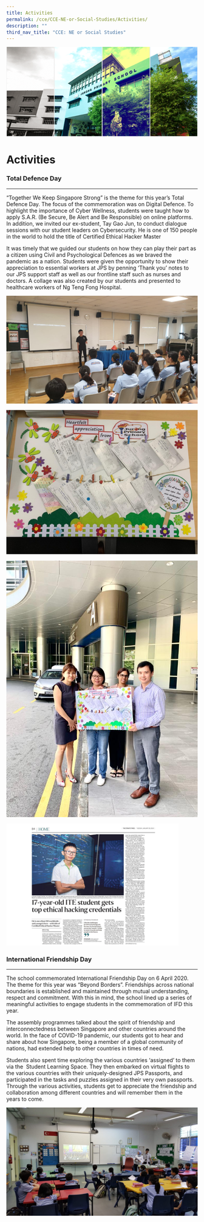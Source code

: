 ```yaml
---
title: Activities
permalink: /cce/CCE-NE-or-Social-Studies/Activities/
description: ""
third_nav_title: "CCE: NE or Social Studies"
---
```

![](/images/Banner.png)

Activities
==========


### Total Defence Day
------

“Together We Keep Singapore Strong” is the theme for this year’s Total Defence Day. The focus of the commemoration was on Digital Defence. To highlight the importance of Cyber Wellness, students were taught how to apply S.A.R. (Be Secure, Be Alert and Be Responsible) on online platforms. In addition, we invited our ex-student, Tay Gao Jun, to conduct dialogue sessions with our student leaders on Cybersecurity. He is one of 150 people in the world to hold the title of Certified Ethical Hacker Master   
  
It was timely that we guided our students on how they can play their part as a citizen using Civil and Psychological Defences as we braved the pandemic as a nation. Students were given the opportunity to show their appreciation to essential workers at JPS by penning ‘Thank you’ notes to our JPS support staff as well as our frontline staff such as nurses and doctors. A collage was also created by our students and presented to healthcare workers of Ng Teng Fong Hospital.


![](/images/Dialogue%20Session%20by%20Tay%20Gao%20Jun%20on%20Cybersecurity%201.jpg)

![](/images/Notes%20of%20Appreciation%201.jpg)

![](/images/Notes%20of%20Appreciation%202.jpg)

<img src="/images/Tay%20Gao%20Jun.jpg" style="width:90%">


### International Friendship Day
------

The school commemorated International Friendship Day on 6 April 2020. The theme for this year was “Beyond Borders”. Friendships across national boundaries is established and maintained through mutual understanding, respect and commitment. With this in mind, the school lined up a series of meaningful activities to engage students in the commemoration of IFD this year.   

  

The assembly programmes talked about the spirit of friendship and interconnectedness between Singapore and other countries around the world. In the face of COVID-19 pandemic, our students got to hear and share about how Singapore, being a member of a global community of nations, had extended help to other countries in times of need.   

  

Students also spent time exploring the various countries ‘assigned’ to them via the  Student Learning Space. They then embarked on virtual flights to the various countries with their uniquely-designed JPS Passports, and participated in the tasks and puzzles assigned in their very own passports. Through the various activities, students get to appreciate the friendship and collaboration among different countries and will remember them in the years to come.

![](/images/Assembly_4.jpg)
